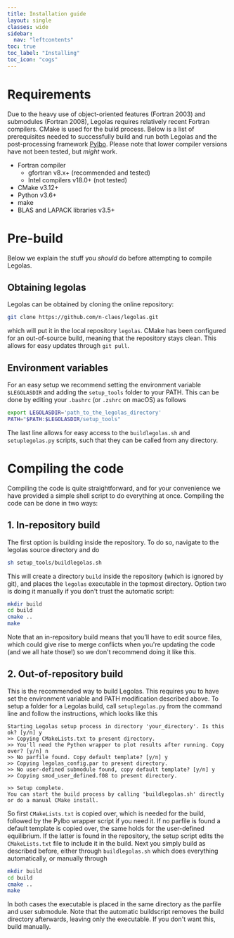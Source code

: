 ```yaml
---
title: Installation guide
layout: single
classes: wide
sidebar:
  nav: "leftcontents"
toc: true
toc_label: "Installing"
toc_icon: "cogs"
---
```


# Requirements
Due to the heavy use of object-oriented features (Fortran 2003) and submodules (Fortran 2008), Legolas
requires relatively recent Fortran compilers. CMake is used for the build process.
Below is a list of prerequisites needed to successfully build and run both Legolas and the post-processing
framework [Pylbo](../../general/data_analysis/). Please note that lower compiler versions have not been
tested, but _might_ work.

- Fortran compiler
    - gfortran v8.x+ (recommended and tested)
    - Intel compilers v18.0+ (not tested)
- CMake v3.12+
- Python v3.6+
- make
- BLAS and LAPACK libraries v3.5+

# Pre-build
Below we explain the stuff you _should_ do before attempting to compile Legolas.
## Obtaining legolas
Legolas can be obtained by cloning the online repository:
```bash
git clone https://github.com/n-claes/legolas.git
```
which will put it in the local repository `legolas`.
CMake has been configured for an out-of-source build, meaning that the repository stays clean.
This allows for easy updates through `git pull`.

## Environment variables
For an easy setup we recommend setting the environment variable `$LEGOLASDIR` and adding
the `setup_tools` folder to your PATH. This can be done by editing your `.bashrc` (or `.zshrc` on macOS)
as follows
```bash
export LEGOLASDIR='path_to_the_legolas_directory'
PATH="$PATH:$LEGOLASDIR/setup_tools"
```
The last line allows for easy access to the `buildlegolas.sh` and `setuplegolas.py` scripts, such that
they can be called from any directory.

# Compiling the code
Compiling the code is quite straightforward, and for your convenience we have provided a simple shell script
to do everything at once. Compiling the code can be done in two ways:

## 1. In-repository build
The first option is building inside the repository. To do so, navigate to the legolas source directory and do
```bash 
sh setup_tools/buildlegolas.sh
```
This will create a directory `build` inside the repository (which is ignored by git), and places the `legolas`
executable in the topmost directory. Option two is doing it manually if you don't trust the automatic script:
```bash
mkdir build
cd build
cmake ..
make
```
Note that an in-repository build means that you'll have to edit source files, which could give rise
to merge conflicts when you're updating the code (and we all hate those!) so we don't recommend doing it like this.

## 2. Out-of-repository build
This is the recommended way to build Legolas. This requires you to have set the environment variable and PATH
modification described above. To setup a folder for a Legolas build, call `setuplegolas.py` from the command line and
follow the instructions, which looks like this
```
Starting Legolas setup process in directory 'your_directory'. Is this ok? [y/n] y
>> Copying CMakeLists.txt to present directory.
>> You'll need the Python wrapper to plot results after running. Copy over? [y/n] n
>> No parfile found. Copy default template? [y/n] y
>> Copying legolas_config.par to present directory.
>> No user-defined submodule found, copy default template? [y/n] y
>> Copying smod_user_defined.f08 to present directory.

>> Setup complete. 
You can start the build process by calling 'buildlegolas.sh' directly or do a manual CMake install.
```
So first `CMakeLists.txt` is copied over, which is needed for the build, followed by the Pylbo wrapper script if you
need it. If no parfile is found a default template is copied over, the same holds for the user-defined equilibrium.
If the latter is found in the repository, the setup script edits the `CMakeLists.txt` file to include it in the build.
Next you simply build as described before, either through `buildlegolas.sh` which does everything automatically, or
manually through
```bash
mkdir build
cd build
cmake ..
make
```
In both cases the executable is placed in the same directory as the parfile and user submodule.
Note that the automatic buildscript removes the build directory afterwards, leaving only the executable.
If you don't want this, build manually.
